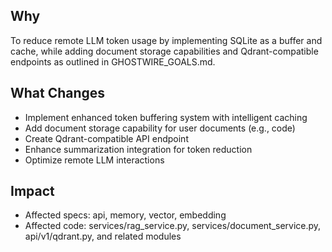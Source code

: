 ## Why
To reduce remote LLM token usage by implementing SQLite as a buffer and cache, while adding document storage capabilities and Qdrant-compatible endpoints as outlined in GHOSTWIRE_GOALS.md.

## What Changes
- Implement enhanced token buffering system with intelligent caching
- Add document storage capability for user documents (e.g., code)
- Create Qdrant-compatible API endpoint
- Enhance summarization integration for token reduction
- Optimize remote LLM interactions

## Impact
- Affected specs: api, memory, vector, embedding
- Affected code: services/rag_service.py, services/document_service.py, api/v1/qdrant.py, and related modules